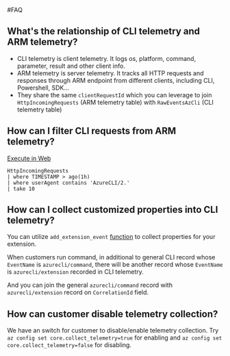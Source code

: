 #FAQ

## What's the relationship of CLI telemetry and ARM telemetry?

- CLI telemetry is client telemetry. It logs os, platform, command, parameter, result and other client info.
- ARM telemetry is server telemetry. It tracks all HTTP requests and responses through ARM endpoint from different clients, including CLI, Powershell, SDK...
- They share the same `clientRequestId` which you can leverage to join `HttpIncomingRequests` (ARM telemetry table) with `RawEventsAzCli` (CLI telemetry table)


## How can I filter CLI requests from ARM telemetry?

[Execute in Web](https://dataexplorer.azure.com/clusters/armprod/databases/ARMProd?query=H4sIAAAAAAAAA/MoKSnwzEvOz83MSw9KLSxNLS4p5qpRKM9ILUpVCPH0dQ0OcfQNULBTSEzP1zDM0ITLlRanFjmmp+aVKCTn55UkZuYVK6g7VpUWpTr7eOob6akDFZYkZqcqGBoAAPoAVdxjAAAA)
```
HttpIncomingRequests
| where TIMESTAMP > ago(1h)
| where userAgent contains 'AzureCLI/2.'
| take 10
```

## How can I collect customized properties into CLI telemetry?

You can utilize `add_extension_event` [function](https://github.com/Azure/azure-cli/blob/dev/src/azure-cli-core/azure/cli/core/telemetry.py#L418-L420) to collect properties for your extension.

When customers run command, in additional to general CLI record whose `EventName` is `azurecli/command`, there will be another record whose `EventName` is `azurecli/extension` recorded in CLI telemetry.

And you can join the general `azurecli/command` record with `azurecli/extension` record on `CorrelationId` field.


## How can customer disable telemetry collection?

We have an switch for customer to disable/enable telemetry collection. Try `az config set core.collect_telemetry=true` for enabling and `az config set core.collect_telemetry=false` for disabling.
